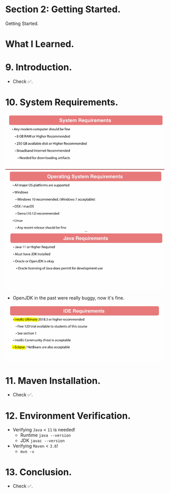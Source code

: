 # Section 2: Getting Started.

Getting Started.

# What I Learned.

# 9. Introduction.

- Check ✅.

# 10. System Requirements.

<img src="systemReq.PNG"  alt="alt text" width="500"/>

<img src="osReq.PNG"  alt="alt text" width="500"/>

<img src="javaReq.PNG"  alt="alt text" width="500"/>

- OpenJDK in the past were really buggy, now it's fine.

<img src="IDErequirement.PNG"  alt="alt text" width="500"/>

# 11. Maven Installation.

- Check ✅.

# 12. Environment Verification.

- Verifying `Java` < `11` is needed!
    - Runtime `java --version`
    - JDK `javac --version`
- Verifying `Maven` < `3.6`!
    - `mvn -v`

# 13. Conclusion.

- Check ✅.
